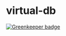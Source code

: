 # virtual-db

[![Greenkeeper badge](https://badges.greenkeeper.io/vajahath/virtual-db.svg)](https://greenkeeper.io/)